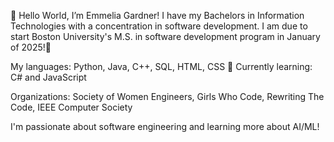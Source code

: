 👋 Hello World, I’m Emmelia Gardner! 
I have my Bachelors in Information Technologies with a concentration in software development.
I am due to start Boston University's M.S. in software development program in January of 2025!💜

My languages: Python, Java, C++, SQL, HTML, CSS 👾
Currently learning: C# and JavaScript 

Organizations: Society of Women Engineers, Girls Who Code, Rewriting The Code, IEEE Computer Society

I'm passionate about software engineering and learning more about AI/ML!
